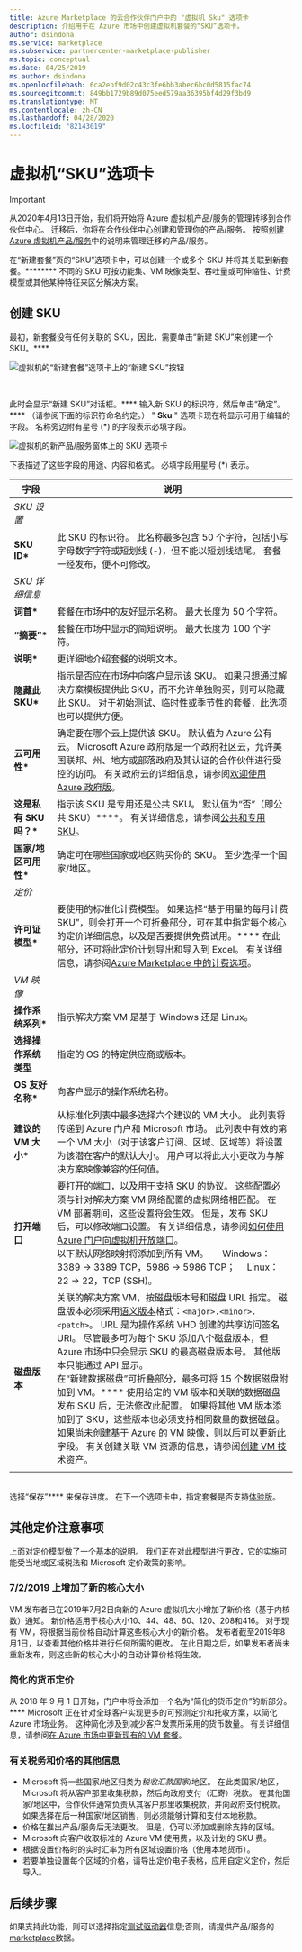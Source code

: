 ```yaml
---
title: Azure Marketplace 的云合作伙伴门户中的 "虚拟机 Sku" 选项卡
description: 介绍用于在 Azure 市场中创建虚拟机套餐的“SKU”选项卡。
author: dsindona
ms.service: marketplace
ms.subservice: partnercenter-marketplace-publisher
ms.topic: conceptual
ms.date: 04/25/2019
ms.author: dsindona
ms.openlocfilehash: 6ca2ebf9d02c43c3fe6bb3abec6bc0d5815fac74
ms.sourcegitcommit: 849bb1729b89d075eed579aa36395bf4d29f3bd9
ms.translationtype: MT
ms.contentlocale: zh-CN
ms.lasthandoff: 04/28/2020
ms.locfileid: "82143019"
---
```

# <a name="virtual-machine-skus-tab"></a>虚拟机“SKU”选项卡

> [!IMPORTANT]
> 从2020年4月13日开始，我们将开始将 Azure 虚拟机产品/服务的管理转移到合作伙伴中心。 迁移后，你将在合作伙伴中心创建和管理你的产品/服务。 按照[创建 Azure 虚拟机产品/服务](https://docs.microsoft.com/azure/marketplace/partner-center-portal/azure-vm-create-offer)中的说明来管理迁移的产品/服务。

在“新建套餐”页的“SKU”选项卡中，可以创建一个或多个 SKU 并将其关联到新套餐。********  不同的 SKU 可按功能集、VM 映像类型、吞吐量或可伸缩性、计费模型或其他某种特征来区分解决方案。


## <a name="create-a-sku"></a>创建 SKU

最初，新套餐没有任何关联的 SKU，因此，需要单击“新建 SKU”来创建一个 SKU。****

![虚拟机的“新建套餐”选项卡上的“新建 SKU”按钮](./media/publishvm_005.png)

<br/>

此时会显示“新建 SKU”对话框。****  输入新 SKU 的标识符，然后单击“确定”。**** （请参阅下面的标识符命名约定。） " **Sku** " 选项卡现在将显示可用于编辑的字段。    名称旁边附有星号 (*) 的字段表示必填字段。

<!-- TD: This tab has been updated, now has "Old Pricing" and "Simplified Currency Pricing" sections"! -->

![虚拟机的新产品/服务窗体上的 SKU 选项卡](./media/publishvm_006.png)

下表描述了这些字段的用途、内容和格式。  必填字段用星号 (*) 表示。

<!-- TD: I took a new screenshot, and the fields differ somewhat from description in the VM Pub Guide.  Needs review. -->

|  **字段**       |     **说明**                                                          |
|  ---------       |     ---------------                                                          |
|  *SKU 设置*   |    |
| **SKU ID\***       | 此 SKU 的标识符。  此名称最多包含 50 个字符，包括小写字母数字字符或短划线 (-)，但不能以短划线结尾。  套餐一经发布，便不可修改。  |
|  *SKU 详细信息*   |  |
| **词首\***        | 套餐在市场中的友好显示名称。 最大长度为 50 个字符。 |
| **“摘要”\***      | 套餐在市场中显示的简短说明。 最大长度为 100 个字符。 |
| **说明\***  | 更详细地介绍套餐的说明文本。  <!-- TD: max len/guidance? 3k characters -->  |
| **隐藏此 SKU\*** | 指示是否应在市场中向客户显示该 SKU。  如果只想通过解决方案模板提供此 SKU，而不允许单独购买，则可以隐藏此 SKU。  对于初始测试、临时性或季节性的套餐，此选项也可以提供方便。 |
| **云可用性\*** | 确定要在哪个云上提供该 SKU。  默认值为 Azure 公有云。  Microsoft Azure 政府版是一个政府社区云，允许美国联邦、州、地方或部落政府及其认证的合作伙伴进行受控的访问。  有关政府云的详细信息，请参阅[欢迎使用 Azure 政府版](https://docs.microsoft.com/azure/azure-government/documentation-government-welcome)。 |
| **这是私有 SKU 吗？\*** | 指示该 SKU 是专用还是公共 SKU。 默认值为“否”（即公共 SKU）****。  有关详细信息，请参阅[公共和专用 SKU](../../cloud-partner-portal-orig/cloud-partner-portal-azure-private-skus.md)。 |
| **国家/地区可用性\*** | 确定可在哪些国家或地区购买你的 SKU。 至少选择一个国家/地区。 <!-- TD: Is this parameter an AMP visibility control or a contractual one, or both? --> |  
|  *定价*   |  |
| **许可证模型\***| 要使用的标准化计费模型。  如果选择“基于用量的每月计费 SKU”，则会打开一个可折叠部分，可在其中指定每个核心的定价详细信息，以及是否要提供免费试用。****  在此部分，还可将此定价计划导出和导入到 Excel。 有关详细信息，请参阅[Azure Marketplace 中的计费选项](../../billing-options-azure-marketplace.md)。 | 
|  *VM 映像*   |  |
| **操作系统系列\*** | 指示解决方案 VM 是基于 Windows 还是 Linux。 |
| **选择操作系统类型** | 指定的 OS 的特定供应商或版本。 |
| **OS 友好名称\*** | 向客户显示的操作系统名称。  |
| **建议的 VM 大小\*** | 从标准化列表中最多选择六个建议的 VM 大小。  此列表将传递到 Azure 门户和 Microsoft 市场。  此列表中有效的第一个 VM 大小（对于该客户订阅、区域、区域等）将设置为该潜在客户的默认大小。  用户可以将此大小更改为与解决方案映像兼容的任何值。 | 
| **打开端口**| 要打开的端口，以及用于支持 SKU 的协议。  这些配置必须与针对解决方案 VM 网络配置的虚拟网络相匹配。 在 VM 部署期间，这些设置将会生效。 但是，发布 SKU 后，可以修改端口设置。 有关详细信息，请参阅[如何使用 Azure 门户向虚拟机开放端口](https://docs.microsoft.com/azure/virtual-machines/windows/nsg-quickstart-portal)。 <br/>以下默认网络映射将添加到所有 VM。 &emsp; Windows：3389 -> 3389 TCP，5986 -> 5986 TCP；&emsp; Linux：22 -> 22，TCP (SSH)。 |
| **磁盘版本**  | 关联的解决方案 VM，按磁盘版本号和磁盘 URL 指定。 磁盘版本必须采用[语义版本](https://semver.org/)格式：`<major>.<minor>.<patch>`。  URL 是为操作系统 VHD 创建的共享访问签名 URI。  尽管最多可为每个 SKU 添加八个磁盘版本，但 Azure 市场中只会显示 SKU 的最高磁盘版本号。 其他版本只能通过 API 显示。  <!--TD: Add more specific link to API --> <br/> 在“新建数据磁盘”可折叠部分，最多可将 15 个数据磁盘附加到 VM。****  使用给定的 VM 版本和关联的数据磁盘发布 SKU 后，无法修改此配置。  如果将其他 VM 版本添加到了 SKU，这些版本也必须支持相同数量的数据磁盘。 <br/> 如果尚未创建基于 Azure 的 VM 映像，则以后可以更新此字段。  有关创建关联 VM 资源的信息，请参阅[创建 VM 技术资产](./cpp-create-technical-assets.md)。  
|  |  |

<!-- TD: The CPP UX warning msg indicates that underscores are also supported in these SKU IDs. I suspect this might be true for other identifiers. --> 

<br/> 选择“保存”**** 来保存进度。 在下一个选项卡中，指定套餐是否支持[体验版](./cpp-test-drive-tab.md)。


## <a name="additional-pricing-considerations"></a>其他定价注意事项

上面对定价模型做了一个基本的说明。  我们正在对此模型进行更改，它的实施可能受当地或区域税法和 Microsoft 定价政策的影响。 

### <a name="new-core-sizes-added-on-722019"></a>7/2/2019 上增加了新的核心大小

VM 发布者已在2019年7月2日向新的 Azure 虚拟机大小增加了新价格（基于内核数）通知。  新价格适用于核心大小10、44、48、60、120、208和416。  对于现有 VM，将根据当前价格自动计算这些核心大小的新价格。  发布者截至2019年8月1日，以查看其他价格并进行任何所需的更改。  在此日期之后，如果发布者尚未重新发布，则这些新的核心大小的自动计算价格将生效。


### <a name="simplified-currency-pricing"></a>简化的货币定价

从 2018 年 9 月 1 日开始，门户中将会添加一个名为“简化的货币定价”的新部分。**** Microsoft 正在针对全球客户实现更多的可预测定价和托收方案，以简化 Azure 市场业务。 这种简化涉及到减少客户发票所采用的货币数量。  有关详细信息，请参阅[在 Azure 市场中更新现有的 VM 套餐](./cpp-update-existing-offer.md)。


### <a name="additional-information-on-taxes-and-prices"></a>有关税务和价格的其他信息

* Microsoft 将一些国家/地区归类为*税收汇款国家*/地区。  在此类国家/地区，Microsoft 将从客户那里收集税款，然后向政府支付（汇寄）税款。  在其他国家/地区中，合作伙伴通常负责从其客户那里收集税款，并向政府支付税款。 如果选择在后一种国家/地区销售，则必须能够计算和支付本地税款。  <!-- TD: Find a good reference on taxing policies. The best I found was in the UWP section: https://docs.microsoft.com/windows/uwp/publish/tax-details-for-paid-apps -->
* 价格在推出产品/服务后无法更改。 但是，仍可以添加或删除支持的区域。 
* Microsoft 向客户收取标准的 Azure VM 使用费，以及计划的 SKU 费。
* 根据设置价格时的实时汇率为所有区域设置价格（使用本地货币）。  <!-- TD: Meaning? - Offer created, published, other? -->
* 若要单独设置每个区域的价格，请导出定价电子表格，应用自定义定价，然后导入。 


## <a name="next-steps"></a>后续步骤

如果支持此功能，则可以选择指定[测试驱动器](./cpp-test-drive-tab.md)信息;否则，请提供产品/服务的[marketplace](./cpp-marketplace-tab.md)数据。
